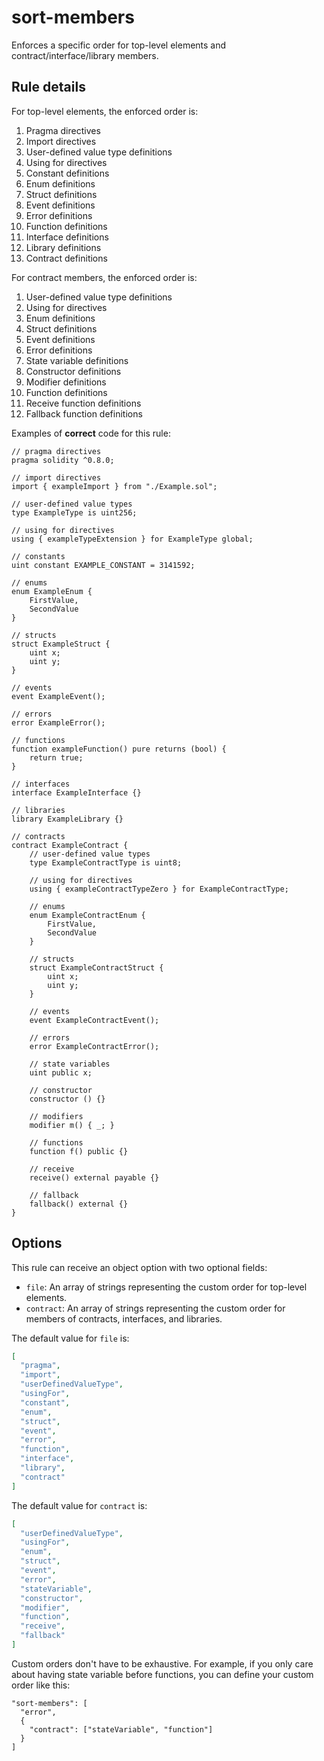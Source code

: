 # sort-members

Enforces a specific order for top-level elements and contract/interface/library members.

## Rule details

For top-level elements, the enforced order is:

1. Pragma directives
2. Import directives
3. User-defined value type definitions
4. Using for directives
5. Constant definitions
6. Enum definitions
7. Struct definitions
8. Event definitions
9. Error definitions
10. Function definitions
11. Interface definitions
12. Library definitions
13. Contract definitions

For contract members, the enforced order is:

1. User-defined value type definitions
2. Using for directives
3. Enum definitions
4. Struct definitions
5. Event definitions
6. Error definitions
7. State variable definitions
8. Constructor definitions
9. Modifier definitions
10. Function definitions
11. Receive function definitions
12. Fallback function definitions

Examples of **correct** code for this rule:

```solidity
// pragma directives
pragma solidity ^0.8.0;

// import directives
import { exampleImport } from "./Example.sol";

// user-defined value types
type ExampleType is uint256;

// using for directives
using { exampleTypeExtension } for ExampleType global;

// constants
uint constant EXAMPLE_CONSTANT = 3141592;

// enums
enum ExampleEnum {
    FirstValue,
    SecondValue
}

// structs
struct ExampleStruct {
    uint x;
    uint y;
}

// events
event ExampleEvent();

// errors
error ExampleError();

// functions
function exampleFunction() pure returns (bool) {
    return true;
}

// interfaces
interface ExampleInterface {}

// libraries
library ExampleLibrary {}

// contracts
contract ExampleContract {
    // user-defined value types
    type ExampleContractType is uint8;

    // using for directives
    using { exampleContractTypeZero } for ExampleContractType;

    // enums
    enum ExampleContractEnum {
        FirstValue,
        SecondValue
    }

    // structs
    struct ExampleContractStruct {
        uint x;
        uint y;
    }

    // events
    event ExampleContractEvent();

    // errors
    error ExampleContractError();

    // state variables
    uint public x;

    // constructor
    constructor () {}

    // modifiers
    modifier m() { _; }

    // functions
    function f() public {}

    // receive
    receive() external payable {}

    // fallback
    fallback() external {}
}
```

## Options

This rule can receive an object option with two optional fields:

- `file`: An array of strings representing the custom order for top-level elements.
- `contract`: An array of strings representing the custom order for members of contracts, interfaces, and libraries.

The default value for `file` is:

```json
[
  "pragma",
  "import",
  "userDefinedValueType",
  "usingFor",
  "constant",
  "enum",
  "struct",
  "event",
  "error",
  "function",
  "interface",
  "library",
  "contract"
]
```

The default value for `contract` is:

```json
[
  "userDefinedValueType",
  "usingFor",
  "enum",
  "struct",
  "event",
  "error",
  "stateVariable",
  "constructor",
  "modifier",
  "function",
  "receive",
  "fallback"
]
```

Custom orders don't have to be exhaustive. For example, if you only care about having state variable before functions, you can define your custom order like this:

```
"sort-members": [
  "error",
  {
    "contract": ["stateVariable", "function"]
  }
]
```
